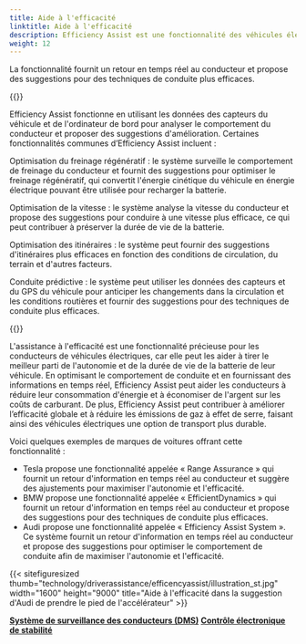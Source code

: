 ```yaml
---
title: Aide à l'efficacité
linktitle: Aide à l'efficacité
description: Efficiency Assist est une fonctionnalité des véhicules électriques (VE) qui aide les conducteurs à optimiser leur comportement de conduite afin de maximiser l'autonomie et l'efficacité du véhicule.
weight: 12
---
```

<!-- markdownlint-disable MD033 -->

La fonctionnalité fournit un retour en temps réel au conducteur et propose des suggestions pour des techniques de conduite plus efficaces.

{{<evkxdisplayaddarticle />}}

Efficiency Assist fonctionne en utilisant les données des capteurs du véhicule et de l'ordinateur de bord pour analyser le comportement du conducteur et proposer des suggestions d'amélioration. Certaines fonctionnalités communes d’Efficiency Assist incluent :

Optimisation du freinage régénératif : le système surveille le comportement de freinage du conducteur et fournit des suggestions pour optimiser le freinage régénératif, qui convertit l'énergie cinétique du véhicule en énergie électrique pouvant être utilisée pour recharger la batterie.

Optimisation de la vitesse : le système analyse la vitesse du conducteur et propose des suggestions pour conduire à une vitesse plus efficace, ce qui peut contribuer à préserver la durée de vie de la batterie.

Optimisation des itinéraires : le système peut fournir des suggestions d'itinéraires plus efficaces en fonction des conditions de circulation, du terrain et d'autres facteurs.

Conduite prédictive : le système peut utiliser les données des capteurs et du GPS du véhicule pour anticiper les changements dans la circulation et les conditions routières et fournir des suggestions pour des techniques de conduite plus efficaces.

{{<evkxdisplayaddarticle />}}

L'assistance à l'efficacité est une fonctionnalité précieuse pour les conducteurs de véhicules électriques, car elle peut les aider à tirer le meilleur parti de l'autonomie et de la durée de vie de la batterie de leur véhicule. En optimisant le comportement de conduite et en fournissant des informations en temps réel, Efficiency Assist peut aider les conducteurs à réduire leur consommation d'énergie et à économiser de l'argent sur les coûts de carburant. De plus, Efficiency Assist peut contribuer à améliorer l’efficacité globale et à réduire les émissions de gaz à effet de serre, faisant ainsi des véhicules électriques une option de transport plus durable.

Voici quelques exemples de marques de voitures offrant cette fonctionnalité :

- Tesla propose une fonctionnalité appelée « Range Assurance » qui fournit un retour d'information en temps réel au conducteur et suggère des ajustements pour maximiser l'autonomie et l'efficacité.
- BMW propose une fonctionnalité appelée « EfficientDynamics » qui fournit un retour d'information en temps réel au conducteur et propose des suggestions pour des techniques de conduite plus efficaces.
- Audi propose une fonctionnalité appelée « Efficiency Assist System ». Ce système fournit un retour d'information en temps réel au conducteur et propose des suggestions pour optimiser le comportement de conduite afin de maximiser l'autonomie et l'efficacité.

{{< sitefiguresized thumb="technology/driverassistance/efficencyassist/illustration_st.jpg" width="1600" height="9000" title="Aide à l'efficacité dans la suggestion d'Audi de prendre le pied de l'accélérateur" >}}

<div class="mt-3 mb-3">
     <a href="../drivermonitoringsystem/" class="text-decoration-none text-black"><strong><i class="bi-arrow-left"></i> Système de surveillance des conducteurs (DMS)</strong></a>
     <a href="../electronicstabilitycontrol/" class="text-decoration-none text-black float-end"><strong>Contrôle électronique de stabilité <i class="bi-arrow-right"></i></strong></a>
</div>